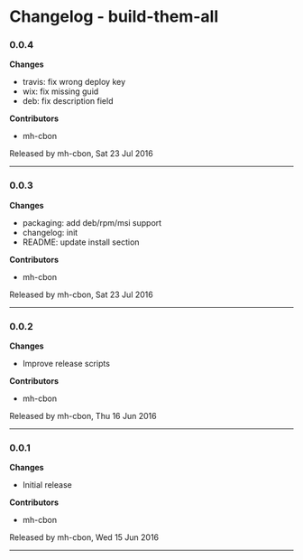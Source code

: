 # Changelog - build-them-all

### 0.0.4

__Changes__

- travis: fix wrong deploy key
- wix: fix missing guid
- deb: fix description field

__Contributors__

- mh-cbon

Released by mh-cbon, Sat 23 Jul 2016
______________

### 0.0.3

__Changes__

- packaging: add deb/rpm/msi support
- changelog: init
- README: update install section

__Contributors__

- mh-cbon

Released by mh-cbon, Sat 23 Jul 2016
______________

### 0.0.2

__Changes__

- Improve release scripts

__Contributors__

- mh-cbon

Released by mh-cbon, Thu 16 Jun 2016
______________

### 0.0.1

__Changes__

- Initial release

__Contributors__

- mh-cbon

Released by mh-cbon, Wed 15 Jun 2016
______________



